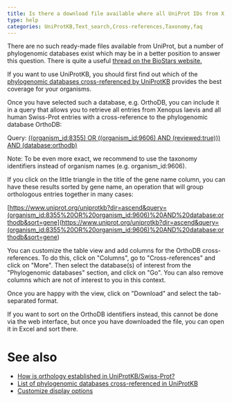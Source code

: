 ```yaml
---
title: Is there a download file available where all UniProt IDs from X.laevis are matched to their human equivalents (homologs)? How can I obtain an ortholog mapping of human proteins to S.pombe proteins?
type: help
categories: UniProtKB,Text_search,Cross-references,Taxonomy,faq
---
```


There are no such ready-made files available from UniProt, but a number of phylogenomic databases exist which may be in a better position to answer this question. There is quite a useful [thread on the BioStars website.](http://www.biostars.org/p/7568/)

If you want to use UniProtKB, you should first find out which of the [phylogenomic databases cross-referenced by UniProtKB](https://www.uniprot.org/database?facets=category_exact%3APhylogenomic%20databases&query=%2A) provides the best coverage for your organisms.

Once you have selected such a database, e.g. OrthoDB, you can include it in a query that allows you to retrieve all entries from Xenopus laevis and all human Swiss-Prot entries with a cross-reference to the phylogenomic database OrthoDB:

Query: [((organism_id:8355) OR ((organism_id:9606) AND (reviewed:true))) AND (database:orthodb)](https://www.uniprot.org/uniprotkb?query=%28%28organism_id%3A8355%29%20OR%20%28%28organism_id%3A9606%29%20AND%20%28reviewed%3Atrue%29%29%29%20AND%20%28database%3Aorthodb%29)

Note: To be even more exact, we recommend to use the taxonomy identifiers instead of organism names (e.g. organism_id:9606).

If you click on the little triangle in the title of the gene name column, you can have these results sorted by gene name, an operation that will group orthologous entries together in many cases:

[https://www.uniprot.org/uniprotkb?dir=ascend&query=(organism_id:8355%20OR%20organism_id:9606)%20AND%20database:orthodb&sort=gene](<https://www.uniprot.org/uniprotkb?dir=ascend&query=(organism_id:8355%20OR%20organism_id:9606)%20AND%20database:orthodb&sort=gene>)

You can customize the table view and add columns for the OrthoDB cross-references. To do this, click on "Columns", go to "Cross-references" and click on "More". Then select the database(s) of interest from the "Phylogenomic databases" section, and click on "Go". You can also remove columns which are not of interest to you in this context.

Once you are happy with the view, click on "Download" and select the tab-separated format.

If you want to sort on the OrthoDB identifiers instead, this cannot be done via the web interface, but once you have downloaded the file, you can open it in Excel and sort there.

# See also

- [How is orthology established in UniProtKB/Swiss-Prot?](https://www.uniprot.org/help/orthology)
- [List of phylogenomic databases cross-referenced in UniProtKB](https://www.uniprot.org/database/?query=category:%22Phylogenomic+databases%22)
- [Customize display options](https://www.uniprot.org/help/customize)

